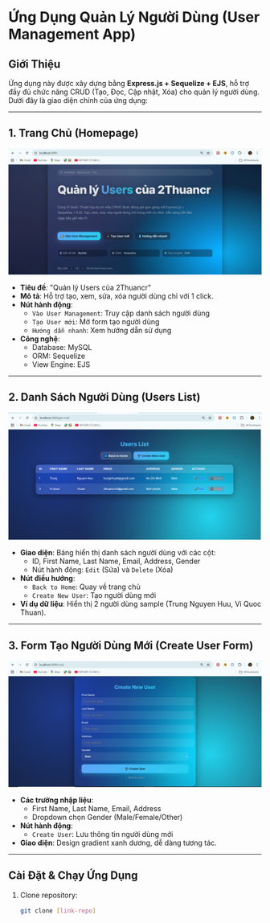 # Ứng Dụng Quản Lý Người Dùng (User Management App)

## Giới Thiệu
Ứng dụng này được xây dựng bằng **Express.js + Sequelize + EJS**, hỗ trợ đầy đủ chức năng CRUD (Tạo, Đọc, Cập nhật, Xóa) cho quản lý người dùng. Dưới đây là giao diện chính của ứng dụng:

---

## 1. Trang Chủ (Homepage)
![Trang Chủ](./express-sequelize-crud/assets/home.png)  
* **Tiêu đề**: "Quản lý Users của 2Thuancr"  
* **Mô tả**: Hỗ trợ tạo, xem, sửa, xóa người dùng chỉ với 1 click.  
* **Nút hành động**:  
  - `Vào User Management`: Truy cập danh sách người dùng  
  - `Tạo User mới`: Mở form tạo người dùng  
  - `Hướng dẫn nhanh`: Xem hướng dẫn sử dụng  
* **Công nghệ**:  
  - Database: MySQL  
  - ORM: Sequelize  
  - View Engine: EJS  

---

## 2. Danh Sách Người Dùng (Users List)
![Danh Sách](./express-sequelize-crud/assets/userslist.png)  
* **Giao diện**: Bảng hiển thị danh sách người dùng với các cột:  
  - ID, First Name, Last Name, Email, Address, Gender  
  - Nút hành động: `Edit` (Sửa) và `Delete` (Xóa)  
* **Nút điều hướng**:  
  - `Back to Home`: Quay về trang chủ  
  - `Create New User`: Tạo người dùng mới  
* **Ví dụ dữ liệu**: Hiển thị 2 người dùng sample (Trung Nguyen Huu, Vi Quoc Thuan).  

---

## 3. Form Tạo Người Dùng Mới (Create User Form)
![Form Tạo](./express-sequelize-crud/assets/create.png)  
* **Các trường nhập liệu**:  
  - First Name, Last Name, Email, Address  
  - Dropdown chọn Gender (Male/Female/Other)  
* **Nút hành động**:  
  - `Create User`: Lưu thông tin người dùng mới  
* **Giao diện**: Design gradient xanh dương, dễ dàng tương tác.  

---

## Cài Đặt & Chạy Ứng Dụng
1. Clone repository:  
   ```bash
   git clone [link-repo]
